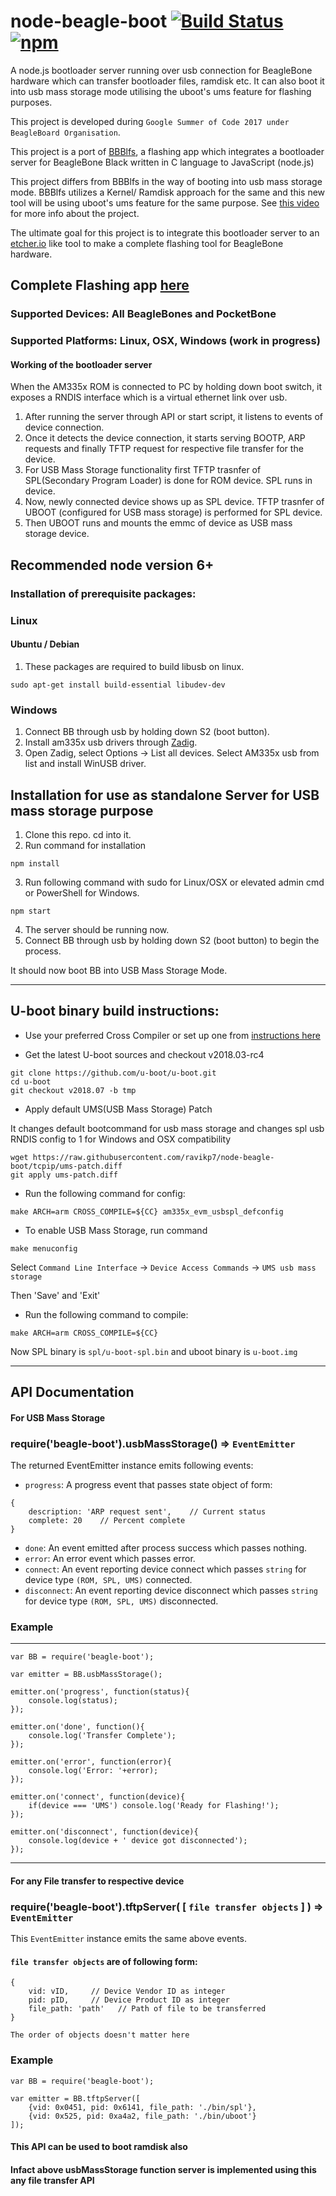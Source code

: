 # node-beagle-boot  [![Build Status](https://travis-ci.org/ravikp7/node-beagle-boot.svg?branch=master)](https://travis-ci.org/ravikp7/node-beagle-boot) [![npm](https://img.shields.io/npm/v/beagle-boot.svg)](https://www.npmjs.com/package/beagle-boot)
A node.js bootloader server running over usb connection for BeagleBone hardware which can transfer bootloader files, ramdisk etc. It can also boot it into usb mass storage mode utilising the uboot's ums feature for flashing purposes.

This project is developed during `Google Summer of Code 2017 under BeagleBoard Organisation`.

This project is a port of [BBBlfs](https://github.com/ungureanuvladvictor/BBBlfs), a flashing app which integrates a bootloader server for BeagleBone Black written in C language to JavaScript (node.js)

This project differs from BBBlfs in the way of booting into usb mass storage mode. BBBlfs utilizes a Kernel/ Ramdisk approach for the same and this new tool will be using uboot's ums feature for the same purpose. See [this video](https://www.youtube.com/watch?v=5JYfh2_0x8s) for more info about the project.

The ultimate goal for this project is to integrate this bootloader server to an [etcher.io](https://etcher.io) like tool to make a complete flashing tool for BeagleBone hardware.
## Complete Flashing app [here](https://github.com/ravikp7/BeagleBoot)

### Supported Devices: All BeagleBones and PocketBone
### Supported Platforms: Linux, OSX, Windows (work in progress)

#### Working of the bootloader server
When the AM335x ROM is connected to PC by holding down boot switch, it exposes a RNDIS interface which is a virtual ethernet link over usb.
1. After running the server through API or start script, it listens to events of device connection.
2. Once it detects the device connection, it starts serving BOOTP, ARP requests and finally TFTP request for respective file transfer for the device. 
3. For USB Mass Storage functionality first TFTP trasnfer of SPL(Secondary Program Loader) is done for ROM device. SPL runs in device.
4. Now, newly connected device shows up as SPL device. TFTP trasnfer of UBOOT (configured for USB mass storage) is performed for SPL device.
5. Then UBOOT runs and mounts the emmc of device as USB mass storage device. 

## Recommended node version 6+

### Installation of prerequisite packages:
### Linux
#### Ubuntu / Debian
1. These packages are required to build libusb on linux.
```
sudo apt-get install build-essential libudev-dev
```

### Windows
1. Connect BB through usb by holding down S2 (boot button).
2. Install am335x usb drivers through [Zadig](http://zadig.akeo.ie/).
3. Open Zadig, select Options -> List all devices. Select AM335x usb from list and install WinUSB driver.

## Installation for use as standalone Server for USB mass storage purpose
1. Clone this repo. cd into it.
2. Run command for installation
```
npm install
```
3. Run following command with sudo for Linux/OSX or elevated admin cmd or PowerShell for Windows.
```
npm start
```
4. The server should be running now.
5. Connect BB through usb by holding down S2 (boot button) to begin the process.

It should now boot BB into USB Mass Storage Mode.

___
## U-boot binary build instructions:
* Use your preferred Cross Compiler or set up one from [instructions here](http://eewiki.net/display/linuxonarm/BeagleBone+Black#BeagleBoneBlack-ARMCrossCompiler:GCC)

* Get the latest U-boot sources and checkout v2018.03-rc4
```
git clone https://github.com/u-boot/u-boot.git
cd u-boot
git checkout v2018.07 -b tmp
```
* Apply default UMS(USB Mass Storage) Patch

It changes default bootcommand for usb mass storage and changes spl usb RNDIS config to 1 for Windows and OSX compatibility
```
wget https://raw.githubusercontent.com/ravikp7/node-beagle-boot/tcpip/ums-patch.diff
git apply ums-patch.diff
```
* Run the following command for config:
```
make ARCH=arm CROSS_COMPILE=${CC} am335x_evm_usbspl_defconfig
```
* To enable USB Mass Storage, run command
```
make menuconfig
```
Select `Command Line Interface` -> `Device Access Commands` -> `UMS usb mass storage`

Then 'Save' and 'Exit'

* Run the following command to compile:
```
make ARCH=arm CROSS_COMPILE=${CC}
```
Now SPL binary is `spl/u-boot-spl.bin` and uboot binary is `u-boot.img`

___
## API Documentation
#### For USB Mass Storage
### require('beagle-boot').usbMassStorage() => `EventEmitter`
The returned EventEmitter instance emits following events:
* `progress`: A progress event that passes state object of form:
```
{
    description: 'ARP request sent',    // Current status
    complete: 20    // Percent complete
}
```
* `done`: An event emitted after process success which passes nothing.
* `error`: An error event which passes error.
* `connect`: An event reporting device connect which passes `string` for device type `(ROM, SPL, UMS)` connected.
* `disconnect`: An event reporting device disconnect which passes `string` for device type `(ROM, SPL, UMS)` disconnected.

### Example
___
```
var BB = require('beagle-boot');

var emitter = BB.usbMassStorage();

emitter.on('progress', function(status){
    console.log(status);
});

emitter.on('done', function(){
    console.log('Transfer Complete');
});

emitter.on('error', function(error){
    console.log('Error: '+error);
});

emitter.on('connect', function(device){
    if(device === 'UMS') console.log('Ready for Flashing!');
});

emitter.on('disconnect', function(device){
    console.log(device + ' device got disconnected');
});
```
___
#### For any File transfer to respective device
### require('beagle-boot').tftpServer( [ `file transfer objects` ] ) => `EventEmitter`
This `EventEmitter` instance emits the same above events.
#### `file transfer objects` are of following form:
```
{
    vid: vID,     // Device Vendor ID as integer
    pid: pID,     // Device Product ID as integer
    file_path: 'path'   // Path of file to be transferred
}
```
`The order of objects doesn't matter here`
### Example
```
var BB = require('beagle-boot');

var emitter = BB.tftpServer([
    {vid: 0x0451, pid: 0x6141, file_path: './bin/spl'},
    {vid: 0x525, pid: 0xa4a2, file_path: './bin/uboot'}
]);
```
#### This API can be used to boot ramdisk also
#### Infact above usbMassStorage function server is implemented using this any file transfer API


